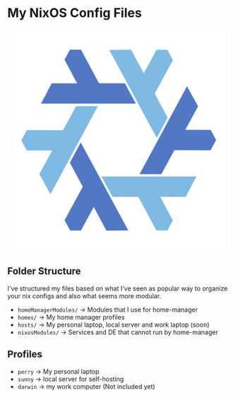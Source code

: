 <h1>My NixOS Config Files</h1>
<img alt="nixos logo" src="nix.svg">

## Folder Structure

I've structured my files based on what I've seen as popular way to organize your nix configs and also what seems more modular.

- `homeManagerModules/` -> Modules that I use for home-manager
- `homes/` -> My home manager profiles
- `hosts/` -> My personal laptop, local server and work laptop (soon)
- `nixosModules/` -> Services and DE that cannot run by home-manager

## Profiles

- `perry` -> My personal laptop
- `sunny` -> local server for self-hosting
- `darwin` -> my work computer (Not included yet)
